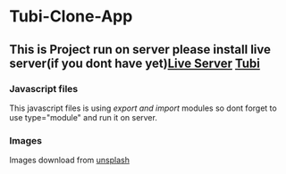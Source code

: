 # Tubi-Clone-App
This is Project run on server please install live server(if you dont have yet)[Live Server](https://marketplace.visualstudio.com/items?itemName=ritwickdey.LiveServer)
[Tubi](https://tubitv.com/)
---

### Javascript files
This javascript files is using *export and import* modules so dont forget to use type="module" and run it on server.

### Images
Images download from [unsplash](https://unsplash.com/)
